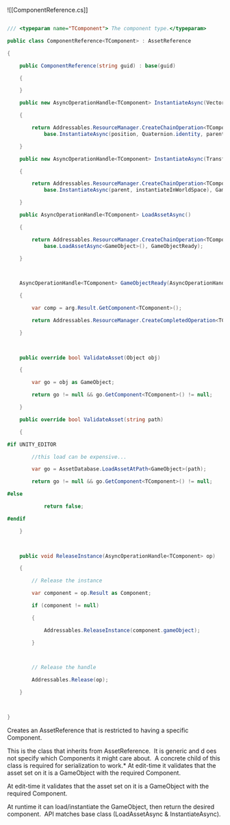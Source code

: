 
![[ComponentReference.cs]]


```cs

/// <typeparam name="TComponent"> The component type.</typeparam>

public class ComponentReference<TComponent> : AssetReference

{

    public ComponentReference(string guid) : base(guid)

    {

    }

    public new AsyncOperationHandle<TComponent> InstantiateAsync(Vector3 position, Quaternion rotation, Transform parent = null)

    {

        return Addressables.ResourceManager.CreateChainOperation<TComponent, GameObject>(
	        base.InstantiateAsync(position, Quaternion.identity, parent), GameObjectReady);

    }

    public new AsyncOperationHandle<TComponent> InstantiateAsync(Transform parent = null, bool instantiateInWorldSpace = false)

    {

        return Addressables.ResourceManager.CreateChainOperation<TComponent, GameObject>(
	        base.InstantiateAsync(parent, instantiateInWorldSpace), GameObjectReady);

    }

    public AsyncOperationHandle<TComponent> LoadAssetAsync()

    {

        return Addressables.ResourceManager.CreateChainOperation<TComponent, GameObject>(
	        base.LoadAssetAsync<GameObject>(), GameObjectReady);

    }

  

    AsyncOperationHandle<TComponent> GameObjectReady(AsyncOperationHandle<GameObject> arg)

    {

        var comp = arg.Result.GetComponent<TComponent>();

        return Addressables.ResourceManager.CreateCompletedOperation<TComponent>(comp, string.Empty);

    }

  

    public override bool ValidateAsset(Object obj)

    {

        var go = obj as GameObject;

        return go != null && go.GetComponent<TComponent>() != null;

    }

    public override bool ValidateAsset(string path)

    {

#if UNITY_EDITOR

        //this load can be expensive...

        var go = AssetDatabase.LoadAssetAtPath<GameObject>(path);

        return go != null && go.GetComponent<TComponent>() != null;

#else

            return false;

#endif

    }

  

    public void ReleaseInstance(AsyncOperationHandle<TComponent> op)

    {

        // Release the instance

        var component = op.Result as Component;

        if (component != null)

        {

            Addressables.ReleaseInstance(component.gameObject);

        }

  

        // Release the handle

        Addressables.Release(op);

    }

  

}
```


Creates an AssetReference that is restricted to having a specific Component.

This is the class that inherits from AssetReference.  It is generic and d oes not specify which Components it might care about.  A concrete child of this class is required for serialization to work.* At edit-time it validates that the asset set on it is a GameObject with the required Component.

At edit-time it validates that the asset set on it is a GameObject with the required Component.

At runtime it can load/instantiate the GameObject, then return the desired component.  API matches base class (LoadAssetAsync & InstantiateAsync).